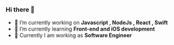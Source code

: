 ### Hi there 👋


- 🔭 I’m currently working on **Javascript , NodeJs , React , Swift**
- 🌱 I’m currently learning **Front-end and iOS development**
- 🤔 Currently I  am working as **Software Engineer**


